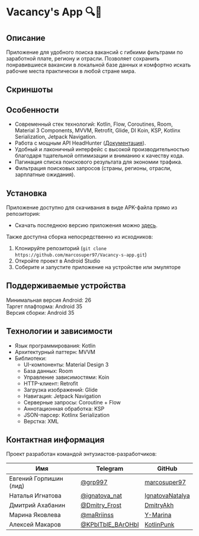 # Vacancy's App 🔍📌

## Описание

Приложение для удобного поиска вакансий с гибкими фильтрами по заработной плате, региону и отрасли. Позволяет сохранить понравившиеся вакансии в локальной базе данных и комфортно искать рабочие места практически в любой стране мира.

## Скриншоты

<!-- Здесь будут размещены ваши скриншоты -->

<div align="center">
  <!-- Добавьте скриншоты здесь -->
</div>

## Особенности

- Современный стек технологий: Kotlin, Flow, Coroutines, Room, Material 3 Components, MVVM, Retrofit, Glide, DI Koin, KSP, Kotlinx Serialization, Jetpack Navigation.
- Работа с мощным API HeadHunter ([Документация](https://dev.hh.ru)).
- Удобный и лаконичный интерфейс с высокой производительностью благодаря тщательной оптимизации и вниманию к качеству кода.
- Пагинация списка поискового результата для экономии трафика.
- Фильтрация поисковых запросов (страны, регионы, отрасли, зарплатные ожидания).

## Установка

Приложение доступно для скачивания в виде APK-файла прямо из репозитория:

- Скачать последнюю версию приложения можно [здесь](https://github.com/marcosuper97/Vacancy-s-app/releases/tag/MVP).

Также доступна сборка непосредственно из исходников:

1. Клонируйте репозиторий (`git clone https://github.com/marcosuper97/Vacancy-s-app.git`)
2. Откройте проект в Android Studio
3. Соберите и запустите приложение на устройстве или эмуляторе

## Поддерживаемые устройства

Минимальная версия Android: 26  
Таргет плафторма: Android 35  
Версия сборки: Android 35

## Технологии и зависимости

- Язык программирования: Kotlin
- Архитектурный паттерн: MVVM
- Библиотеки:
  - UI-компоненты: Material Design 3
  - База данных: Room
  - Управление зависимостями: Koin
  - HTTP-клиент: Retrofit
  - Загрузка изображений: Glide
  - Навигация: Jetpack Navigation
  - Серверные запросы: Coroutine + Flow
  - Аннотационная обработка: KSP
  - JSON-парсер: Kotlinx Serialization
  - Верстка: XML

## Контактная информация

Проект разработан командой энтузиастов-разработчиков:

| Имя           | Telegram            | GitHub              |
|---------------|---------------------|--------------------|
| Евгений Горпишин (лид)| [@grp997](https://t.me/grp997) | [marcosuper97](https://github.com/marcosuper97) |
| Наталья Игнатова     | [@ignatova_nat](https://t.me/ignatova_nat) | [IgnatovaNatalya](https://github.com/IgnatovaNatalya) |
| Дмитрий Ахабанин      | [@Dmitry_Frost](https://t.me/Dmitry_Frost) | [DmitryAkh](https://github.com/DmitryAkh) |
| Марина Яковлева       | [@maRriinss](https://t.me/maRriinss) | [Y-Marina](https://github.com/Y-Marina) |
| Алексей Макаров       | [@KPblTblE_BArOHbl](https://t.me/KPblTblE_BArOHbl) | [KotlinPunk](https://github.com/KotlinPunk) |
